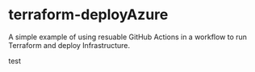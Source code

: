 # terraform-deployAzure

A simple example of using resuable GitHub Actions in a workflow to run Terraform and deploy Infrastructure.  

test
